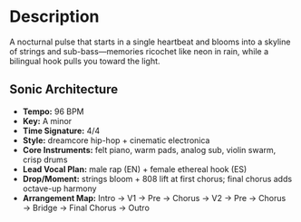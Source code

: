 # Description
A nocturnal pulse that starts in a single heartbeat and blooms into a skyline of strings and sub-bass—memories ricochet like neon in rain, while a bilingual hook pulls you toward the light.

## Sonic Architecture
- **Tempo:** 96 BPM
- **Key:** A minor
- **Time Signature:** 4/4
- **Style:** dreamcore hip-hop + cinematic electronica
- **Core Instruments:** felt piano, warm pads, analog sub, violin swarm, crisp drums
- **Lead Vocal Plan:** male rap (EN) + female ethereal hook (ES)
- **Drop/Moment:** strings bloom + 808 lift at first chorus; final chorus adds octave-up harmony
- **Arrangement Map:** Intro → V1 → Pre → Chorus → V2 → Pre → Chorus → Bridge → Final Chorus → Outro
